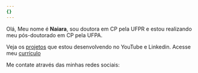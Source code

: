 ```yaml
---
{}
---
```


Olá,
Meu nome é **Naiara**, sou doutora em CP pela UFPR e estou realizando meu pós-doutorado em CP pela UFPA.


Veja os [projetos] que estou desenvolvendo no YouTube e Linkedin.
Acesse meu [currículo] 


Me contate através das minhas redes sociais:


[currículo]: http://lattes.cnpq.br/3451135311500060
[projetos]: https://naiarasandi1995.github.io/NaiaraWebsite/blog/
[@username]: https://twitter.com/username
[email]: nayara_sandy@hotmail.com
